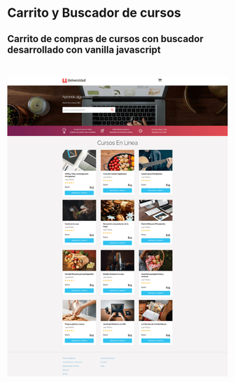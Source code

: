 # Carrito y Buscador de cursos



## Carrito de compras de cursos con buscador desarrollado con vanilla javascript


&nbsp;

![](./img/carrito-cursos.png)

&nbsp;